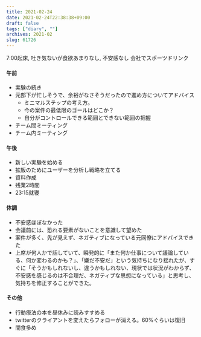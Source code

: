 ```yaml
---
title: 2021-02-24
date: 2021-02-24T22:38:38+09:00
draft: false
tags: ["diary", ""]
archives: 2021-02
slug: 61726
---
```

7:00起床, 吐き気ないが食欲あまりなし, 不安感なし
会社でスポーツドリンク
#### 午前
- 実験の続き
- 元部下が忙しそうで、余裕がなさそうだったので進め方についてアドバイス
  - ミニマルステップの考え方。
  - 今の案件の最低限のゴールはどこか？
  - 自分がコントロールできる範囲とできない範囲の把握
- チーム間ミーティング
- チーム内ミーティング
#### 午後
- 新しい実験を始める
- 拡販のためにユーザーを分析し戦略を立てる
- 資料作成
- 残業2時間
- 23:15就寝
#### 体調
- 不安感ほぼなかった
- 会議前には、恐れる要素がないことを意識して望めた
- 案件が多く、先が見えず、ネガティブになっている元同僚にアドバイスできた
- 上席が何人かで話していて、瞬発的に「また何か仕事について議論している、何か変わるのかも？」、「嫌だ不安だ」という気持ちになり揺れたが、すぐに「そうかもしれないし、違うかもしれない、現状では状況がわからず、不安感を感じるのは不合理だ、ネガティブな思想になっている」と思考し、気持ちを修正することができた。
#### その他
- 行動療法の本を昼休みに読みすすめる
- twitterのクライアントを変えたらフォローが消える。60%ぐらいは復旧
- 間食多め